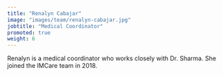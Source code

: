 ```yaml
---
title: "Renalyn Cabajar"
image: "images/team/renalyn-cabajar.jpg"
jobtitle: "Medical Coordinator"
promoted: true
weight: 6
---
```


Renalyn is a medical coordinator who works closely with Dr. Sharma. She joined the IMCare team in 2018.